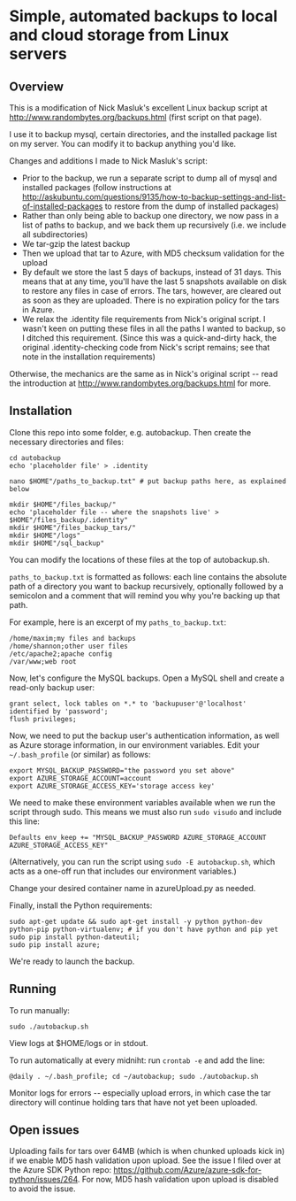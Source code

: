 # Simple, automated backups to local and cloud storage from Linux servers

## Overview

This is a modification of Nick Masluk's excellent Linux backup script at http://www.randombytes.org/backups.html (first script on that page).

I use it to backup mysql, certain directories, and the installed package list on my server. You can modify it to backup anything you'd like.

Changes and additions I made to Nick Masluk's script:

* Prior to the backup, we run a separate script to dump all of mysql and installed packages (follow instructions at http://askubuntu.com/questions/9135/how-to-backup-settings-and-list-of-installed-packages to restore from the dump of installed packages)
* Rather than only being able to backup one directory, we now pass in a list of paths to backup, and we back them up recursively (i.e. we include all subdirectories)
* We tar-gzip the latest backup
* Then we upload that tar to Azure, with MD5 checksum validation for the upload
* By default we store the last 5 days of backups, instead of 31 days. This means that at any time, you'll have the last 5 snapshots available on disk to restore any files in case of errors. The tars, however, are cleared out as soon as they are uploaded. There is no expiration policy for the tars in Azure.
* We relax the .identity file requirements from Nick's original script. I wasn't keen on putting these files in all the paths I wanted to backup, so I ditched this requirement. (Since this was a quick-and-dirty hack, the original .identity-checking code from Nick's script remains; see that note in the installation requirements)

Otherwise, the mechanics are the same as in Nick's original script -- read the introduction at http://www.randombytes.org/backups.html for more.

## Installation

Clone this repo into some folder, e.g. autobackup.
Then create the necessary directories and files:

```
cd autobackup
echo 'placeholder file' > .identity

nano $HOME"/paths_to_backup.txt" # put backup paths here, as explained below

mkdir $HOME"/files_backup/"
echo 'placeholder file -- where the snapshots live' > $HOME"/files_backup/.identity"
mkdir $HOME"/files_backup_tars/"
mkdir $HOME"/logs"
mkdir $HOME"/sql_backup"
```

You can modify the locations of these files at the top of autobackup.sh.

`paths_to_backup.txt` is formatted as follows: each line contains the absolute path of a directory you want to backup recursively, optionally followed by a semicolon and a comment that will remind you why you're backing up that path.

For example, here is an excerpt of my `paths_to_backup.txt`:

```
/home/maxim;my files and backups
/home/shannon;other user files
/etc/apache2;apache config
/var/www;web root
```

Now, let's configure the MySQL backups. Open a MySQL shell and create a read-only backup user:

```
grant select, lock tables on *.* to 'backupuser'@'localhost' identified by 'password';
flush privileges;
```

Now, we need to put the backup user's authentication information, as well as Azure storage information, in our environment variables. Edit your `~/.bash_profile` (or similar) as follows:

```
export MYSQL_BACKUP_PASSWORD="the password you set above"
export AZURE_STORAGE_ACCOUNT=account
export AZURE_STORAGE_ACCESS_KEY='storage access key'
```

We need to make these environment variables available when we run the script through sudo. This means we must also run `sudo visudo` and include this line:

```
Defaults env_keep += "MYSQL_BACKUP_PASSWORD AZURE_STORAGE_ACCOUNT AZURE_STORAGE_ACCESS_KEY"
```

(Alternatively, you can run the script using `sudo -E autobackup.sh`, which acts as a one-off run that includes our environment variables.)

Change your desired container name in azureUpload.py as needed.

Finally, install the Python requirements:

```
sudo apt-get update && sudo apt-get install -y python python-dev python-pip python-virtualenv; # if you don't have python and pip yet
sudo pip install python-dateutil;
sudo pip install azure;
```

We're ready to launch the backup.

## Running

To run manually:

```
sudo ./autobackup.sh
```

View logs at $HOME/logs or in stdout.

To run automatically at every midniht: run `crontab -e` and add the line:

```
@daily . ~/.bash_profile; cd ~/autobackup; sudo ./autobackup.sh
```

Monitor logs for errors -- especially upload errors, in which case the tar directory will continue holding tars that have not yet been uploaded.


## Open issues

Uploading fails for tars over 64MB (which is when chunked uploads kick in) if we enable MD5 hash validation upon upload. See the issue I filed over at the Azure SDK Python repo: https://github.com/Azure/azure-sdk-for-python/issues/264. For now, MD5 hash validation upon upload is disabled to avoid the issue.
